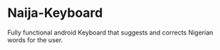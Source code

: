 # Naija-Keyboard
Fully functional android Keyboard that suggests and corrects Nigerian words for the user.
